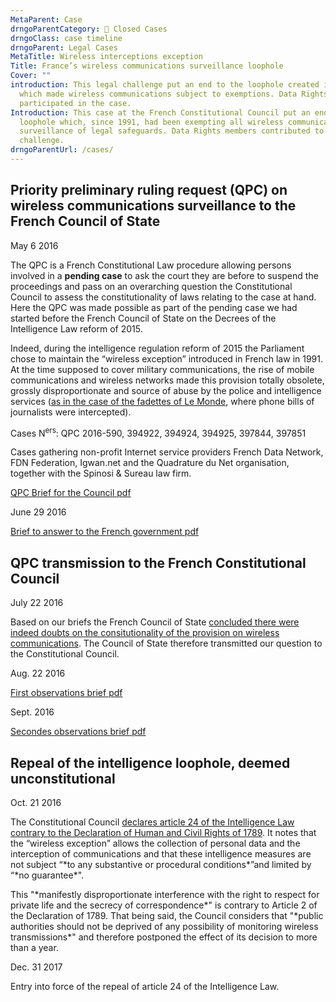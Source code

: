 ```yaml
---
MetaParent: Case
drngoParentCategory: 📕 Closed Cases
drngoClass: case timeline
drngoParent: Legal Cases
MetaTitle: Wireless interceptions exception
Title: France’s wireless communications surveillance loophole
Cover: ""
introduction: This legal challenge put an end to the loophole created in 1991
  which made wireless communications subject to exemptions. Data Rights members
  participated in the case.
Introduction: This case at the French Constitutional Council put an end to the
  loophole which, since 1991, had been exempting all wireless communications
  surveillance of legal safeguards. Data Rights members contributed to the legal
  challenge.
drngoParentUrl: /cases/
---
```

## Priority preliminary ruling request (QPC) on wireless communications surveillance to the French Council of State

<div class="event-date">May 6 2016</div>

The QPC is a French Constitutional Law procedure allowing persons involved in a **pending case** to ask the court they are before to suspend the proceedings and pass on an overarching question the Constitutional Council to assess the constitutionality of laws relating to the case at hand. Here the QPC was made possible as part of the pending case we had started before the French Council of State on the Decrees of the Intelligence Law reform of 2015.

Indeed, during the intelligence regulation reform of 2015 the Parliament chose to maintain the “wireless exception” introduced in French law in 1991. At the time supposed to cover military communications, the rise of mobile communications and wireless networks made this provision totally obsolete, grossly disproportionate and source of abuse by the police and intelligence services ([as in the case of the fadettes of Le Monde](https://www.franceinter.fr/justice/affaire-des-fadettes-squarcini-condamne), where phone bills of journalists were intercepted).

Cases N<sup>ers</sup>: QPC 2016-590, 394922, 394924, 394925, 397844, 397851

Cases gathering non-profit Internet service providers French Data Network, FDN Federation, Igwan.net and  the Quadrature du Net organisation, together with the Spinosi & Sureau law firm.

<a href="https://data.datarights.ngo/s/jdmn3x8oscs97xb/download" class="attachment document">
<!-- <img src="/assets/image.jpg" alt=" "> -->
<p class="filename">QPC Brief for the Council
<span class="filetype pdf">pdf</span></p>
</a>

<div class="event-date">June 29 2016</div>

<a class="attachment document" href="https://data.datarights.ngo/s/8ksY5azEyFxLq7e/download">
<!-- <img src="/assets/image.jpg" alt=" "> -->
<p class="filename">Brief to answer to the French government
<span class="filetype pdf">pdf</span></p>
</a>

## QPC transmission to the French Constitutional Council

<div class="event-date">July 22 2016</div>

Based on our briefs the French Council of State [concluded there were indeed doubts on the consitutionality of the provision on wireless communications](https://www.conseil-etat.fr/fr/arianeweb/CE/decision/2016-07-22/394922). The Council of State therefore transmitted our question to the Constitutional Council[](http://www.conseil-etat.fr/fr/arianeweb/CE/decision/2016-07-22/394922).

<div class="event-date">Aug. 22 2016</div>

<a class="attachment document" href="https://data.datarights.ngo/s/M8wsnrEwXoQcbim/download">
<!-- <img src="/assets/image.jpg" alt=" "> -->
<p class="filename">First observations brief
<span class="filetype pdf">pdf</span></p>
</a>

<div class="event-date">Sept. 2016</div>

<a class="attachment document" href="https://data.datarights.ngo/s/kjpLotJaSP4SmJ3/download">
<!-- <img src="/assets/image.jpg" alt=" "> -->
<p class="filename">Secondes observations brief
<span class="filetype pdf">pdf</span></p>
</a>

## Repeal of the intelligence loophole, deemed unconstitutional

<div class="event-date">Oct. 21 2016</div>

The Constitutional Council [declares article 24 of the Intelligence Law contrary to the Declaration of Human and Civil Rights of 1789](https://www.conseil-constitutionnel.fr/decision/2016/2016590QPC.htm). It notes that the “wireless exception” allows the collection of personal data and the interception of communications and that these intelligence measures are not subject “\*to any substantive or procedural conditions\*”and limited by “\*no guarantee\*".

This "\*manifestly disproportionate interference with the right to respect for private life and the secrecy of correspondence\*" is contrary to Article 2 of the Declaration of 1789. That being said, the Council considers that "\*public authorities should not be deprived of any possibility of monitoring wireless transmissions\*" and therefore postponed the effect of its decision to more than a year.

<div class="event-date">Dec. 31 2017</div>

Entry into force of the repeal of article 24 of the Intelligence Law.